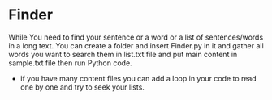 # Finder
While You need to find your sentence or a word or a list of sentences/words in a long text.
You can create a folder and insert Finder.py in it and gather all words you want to search them in list.txt file and put main content in sample.txt file then run Python code.

* if you have many content files you can add a loop in your code to read one by one and try to seek your lists.
